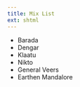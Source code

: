 ```yaml
---
title: Mix List
ext: shtml
---
```


* Barada
* Dengar
* Klaatu
* Nikto
* General Veers
* Earthen Mandalore

